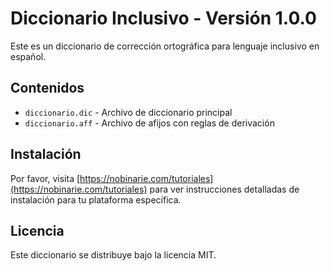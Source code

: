 # Diccionario Inclusivo - Versión 1.0.0

Este es un diccionario de corrección ortográfica para lenguaje inclusivo en español.

## Contenidos

- `diccionario.dic` - Archivo de diccionario principal
- `diccionario.aff` - Archivo de afijos con reglas de derivación

## Instalación

Por favor, visita [https://nobinarie.com/tutoriales](https://nobinarie.com/tutoriales) para ver instrucciones detalladas de instalación para tu plataforma específica.

## Licencia

Este diccionario se distribuye bajo la licencia MIT.